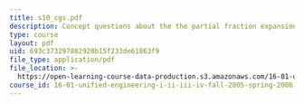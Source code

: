 ```yaml
---
title: s10_cgs.pdf
description: Concept questions about the the partial fraction expansion of transform.
type: course
layout: pdf
uid: 693c373297802920b15f233de61863f9
file_type: application/pdf
file_location: >-
  https://open-learning-course-data-production.s3.amazonaws.com/16-01-unified-engineering-i-ii-iii-iv-fall-2005-spring-2006/693c373297802920b15f233de61863f9_s10_cgs.pdf
course_id: 16-01-unified-engineering-i-ii-iii-iv-fall-2005-spring-2006
---
```

